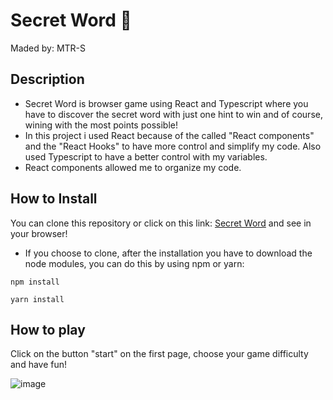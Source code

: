 # Secret Word 🔎
Maded by: MTR-S

## Description
* Secret Word is browser game using React and Typescript where you have to discover the secret word with just one hint to win and of course, wining with the most points possible!
* In this project i used React because of the called "React components" and the "React Hooks" to have more control and simplify my code. Also used Typescript to have a better control with my variables.
* React components allowed me to organize my code.

## How to Install
You can clone this repository or click on this link: [Secret Word](secret-word-alpha-henna.vercel.app)  and see in your browser! 
* If you choose to clone, after the installation you have to download the node modules, you can do this by using npm or yarn:
~~~NPM
npm install
~~~

~~~Yarn
yarn install
~~~

## How to play
Click on the button "start" on the first page, choose your game difficulty and have fun!

![image](https://github.com/MTR-S/secret-word/assets/133928872/5c40ce4e-74ce-48f2-9eee-a90688ba979e)
